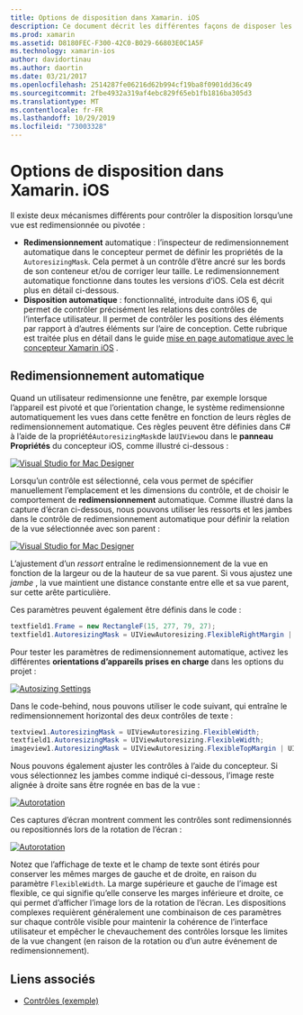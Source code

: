 ```yaml
---
title: Options de disposition dans Xamarin. iOS
description: Ce document décrit les différentes façons de disposer les interfaces utilisateur dans Xamarin. iOS. Il aborde le dimensionnement automatique et la mise en page automatique.
ms.prod: xamarin
ms.assetid: D8180FEC-F300-42C0-B029-66803E0C1A5F
ms.technology: xamarin-ios
author: davidortinau
ms.author: daortin
ms.date: 03/21/2017
ms.openlocfilehash: 2514287fe06216d62b994cf19ba8f0901dd36c49
ms.sourcegitcommit: 2fbe4932a319af4ebc829f65eb1fb1816ba305d3
ms.translationtype: MT
ms.contentlocale: fr-FR
ms.lasthandoff: 10/29/2019
ms.locfileid: "73003328"
---
```

# <a name="layout-options-in-xamarinios"></a>Options de disposition dans Xamarin. iOS

Il existe deux mécanismes différents pour contrôler la disposition lorsqu’une vue est redimensionnée ou pivotée :

- **Redimensionnement** automatique : l’inspecteur de redimensionnement automatique dans le concepteur permet de définir les propriétés de la `AutoresizingMask`. Cela permet à un contrôle d’être ancré sur les bords de son conteneur et/ou de corriger leur taille. Le redimensionnement automatique fonctionne dans toutes les versions d’iOS. Cela est décrit plus en détail ci-dessous.
- **Disposition automatique** : fonctionnalité, introduite dans iOS 6, qui permet de contrôler précisément les relations des contrôles de l’interface utilisateur. Il permet de contrôler les positions des éléments par rapport à d’autres éléments sur l’aire de conception. Cette rubrique est traitée plus en détail dans le guide [mise en page automatique avec le concepteur Xamarin iOS](~/ios/user-interface/designer/designer-auto-layout.md) .

## <a name="autosizing"></a>Redimensionnement automatique

Quand un utilisateur redimensionne une fenêtre, par exemple lorsque l’appareil est pivoté et que l’orientation change, le système redimensionne automatiquement les vues dans cette fenêtre en fonction de leurs règles de redimensionnement automatique. Ces règles peuvent être définies dans C# à l’aide de la propriété`AutoresizingMask`de la`UIView`ou dans le **panneau Propriétés** du concepteur iOS, comme illustré ci-dessous :

 [![](layout-options-images/image41.png "Visual Studio for Mac Designer")](layout-options-images/image41.png#lightbox)

Lorsqu’un contrôle est sélectionné, cela vous permet de spécifier manuellement l’emplacement et les dimensions du contrôle, et de choisir le comportement de **redimensionnement** automatique. Comme illustré dans la capture d’écran ci-dessous, nous pouvons utiliser les ressorts et les jambes dans le contrôle de redimensionnement automatique pour définir la relation de la vue sélectionnée avec son parent :

 [![](layout-options-images/image42.png "Visual Studio for Mac Designer")](layout-options-images/image42.png#lightbox)

L’ajustement d’un *ressort* entraîne le redimensionnement de la vue en fonction de la largeur ou de la hauteur de sa vue parent. Si vous ajustez une *jambe* , la vue maintient une distance constante entre elle et sa vue parent, sur cette arête particulière.

Ces paramètres peuvent également être définis dans le code :

```csharp
textfield1.Frame = new RectangleF(15, 277, 79, 27);
textfield1.AutoresizingMask = UIViewAutoresizing.FlexibleRightMargin | UIViewAutoresizing.FlexibleBottomMargin;
```

Pour tester les paramètres de redimensionnement automatique, activez les différentes **orientations d’appareils prises en charge** dans les options du projet :

 [![](layout-options-images/image43a.png "Autosizing Settings")](layout-options-images/image43a.png#lightbox)

Dans le code-behind, nous pouvons utiliser le code suivant, qui entraîne le redimensionnement horizontal des deux contrôles de texte :

```csharp
textview1.AutoresizingMask = UIViewAutoresizing.FlexibleWidth;
textfield1.AutoresizingMask = UIViewAutoresizing.FlexibleWidth;
imageview1.AutoresizingMask = UIViewAutoresizing.FlexibleTopMargin | UIViewAutoresizing.FlexibleLeftMargin;
```

Nous pouvons également ajuster les contrôles à l’aide du concepteur. Si vous sélectionnez les jambes comme indiqué ci-dessous, l’image reste alignée à droite sans être rognée en bas de la vue :

 [![](layout-options-images/autoresize.png "Autorotation")](layout-options-images/autoresize.png#lightbox)

Ces captures d’écran montrent comment les contrôles sont redimensionnés ou repositionnés lors de la rotation de l’écran :

 [![](layout-options-images/image44a.png "Autorotation")](layout-options-images/image44a.png#lightbox)

Notez que l’affichage de texte et le champ de texte sont étirés pour conserver les mêmes marges de gauche et de droite, en raison du paramètre `FlexibleWidth`. La marge supérieure et gauche de l’image est flexible, ce qui signifie qu’elle conserve les marges inférieure et droite, ce qui permet d’afficher l’image lors de la rotation de l’écran. Les dispositions complexes requièrent généralement une combinaison de ces paramètres sur chaque contrôle visible pour maintenir la cohérence de l’interface utilisateur et empêcher le chevauchement des contrôles lorsque les limites de la vue changent (en raison de la rotation ou d’un autre événement de redimensionnement).

## <a name="related-links"></a>Liens associés

- [Contrôles (exemple)](https://docs.microsoft.com/samples/xamarin/ios-samples/controls)
